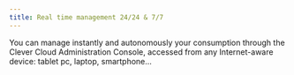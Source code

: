```yaml
---
title: Real time management 24/24 & 7/7 
---
```

You can manage instantly and autonomously your consumption through the Clever
Cloud Administration Console, accessed from any Internet-aware device: tablet
pc, laptop, smartphone...
